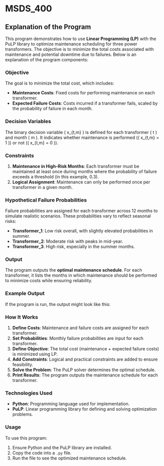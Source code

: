 # MSDS_400
## Explanation of the Program

This program demonstrates how to use **Linear Programming (LP)** with the PuLP library to optimize maintenance scheduling for three power transformers. The objective is to minimize the total costs associated with maintenance and potential downtime due to failures. Below is an explanation of the program components:

### Objective
The goal is to minimize the total cost, which includes:
- **Maintenance Costs**: Fixed costs for performing maintenance on each transformer.
- **Expected Failure Costs**: Costs incurred if a transformer fails, scaled by the probability of failure in each month.

### Decision Variables
The binary decision variable \( x_{t,m} \) is defined for each transformer \( t \) and month \( m \). It indicates whether maintenance is performed (\( x_{t,m} = 1 \)) or not (\( x_{t,m} = 0 \)).

### Constraints
1. **Maintenance in High-Risk Months**: Each transformer must be maintained at least once during months where the probability of failure exceeds a threshold (in this example, 0.3).
2. **Logical Assignment**: Maintenance can only be performed once per transformer in a given month.

### Hypothetical Failure Probabilities
Failure probabilities are assigned for each transformer across 12 months to simulate realistic scenarios. These probabilities vary to reflect seasonal risks:
- **Transformer_1**: Low risk overall, with slightly elevated probabilities in summer.
- **Transformer_2**: Moderate risk with peaks in mid-year.
- **Transformer_3**: High risk, especially in the summer months.

### Output
The program outputs the **optimal maintenance schedule**. For each transformer, it lists the months in which maintenance should be performed to minimize costs while ensuring reliability.

### Example Output
If the program is run, the output might look like this:

### How It Works
1. **Define Costs**: Maintenance and failure costs are assigned for each transformer.
2. **Set Probabilities**: Monthly failure probabilities are input for each transformer.
3. **Define Objective**: The total cost (maintenance + expected failure costs) is minimized using LP.
4. **Add Constraints**: Logical and practical constraints are added to ensure feasibility.
5. **Solve the Problem**: The PuLP solver determines the optimal schedule.
6. **Print Results**: The program outputs the maintenance schedule for each transformer.

### Technologies Used
- **Python**: Programming language used for implementation.
- **PuLP**: Linear programming library for defining and solving optimization problems.

### Usage
To use this program:
1. Ensure Python and the PuLP library are installed.
2. Copy the code into a `.py` file.
3. Run the file to see the optimized maintenance schedule.


